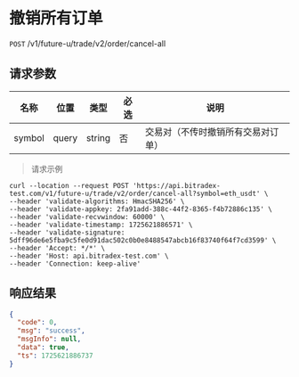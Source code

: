 # 撤销所有订单

`POST` /v1/future-u/trade/v2/order/cancel-all

## 请求参数

| 名称   | 位置  | 类型   | 必选 | 说明                               |
| ------ | ----- | ------ | ---- | ---------------------------------- |
| symbol | query | string | 否   | 交易对（不传时撤销所有交易对订单） |


> 请求示例

```shell
curl --location --request POST 'https://api.bitradex-test.com/v1/future-u/trade/v2/order/cancel-all?symbol=eth_usdt' \
--header 'validate-algorithms: HmacSHA256' \
--header 'validate-appkey: 2fa91add-388c-44f2-8365-f4b72886c135' \
--header 'validate-recvwindow: 60000' \
--header 'validate-timestamp: 1725621886571' \
--header 'validate-signature: 5dff96de6e5fba9c5fe0d91dac502c0b0e8488547abcb16f83740f64f7cd3599' \
--header 'Accept: */*' \
--header 'Host: api.bitradex-test.com' \
--header 'Connection: keep-alive'

```

## 响应结果

```json
{
  "code": 0,
  "msg": "success",
  "msgInfo": null,
  "data": true,
  "ts": 1725621886737
}
```

